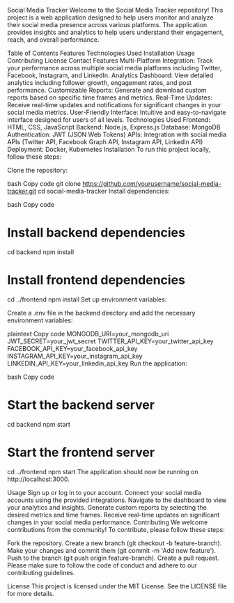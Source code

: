 Social Media Tracker
Welcome to the Social Media Tracker repository! This project is a web application designed to help users monitor and analyze their social media presence across various platforms. The application provides insights and analytics to help users understand their engagement, reach, and overall performance.

Table of Contents
Features
Technologies Used
Installation
Usage
Contributing
License
Contact
Features
Multi-Platform Integration: Track your performance across multiple social media platforms including Twitter, Facebook, Instagram, and LinkedIn.
Analytics Dashboard: View detailed analytics including follower growth, engagement rates, and post performance.
Customizable Reports: Generate and download custom reports based on specific time frames and metrics.
Real-Time Updates: Receive real-time updates and notifications for significant changes in your social media metrics.
User-Friendly Interface: Intuitive and easy-to-navigate interface designed for users of all levels.
Technologies Used
Frontend: HTML, CSS, JavaScript
Backend: Node.js, Express.js
Database: MongoDB
Authentication: JWT (JSON Web Tokens)
APIs: Integration with social media APIs (Twitter API, Facebook Graph API, Instagram API, LinkedIn API)
Deployment: Docker, Kubernetes
Installation
To run this project locally, follow these steps:

Clone the repository:

bash
Copy code
git clone https://github.com/yourusername/social-media-tracker.git
cd social-media-tracker
Install dependencies:

bash
Copy code
# Install backend dependencies
cd backend
npm install

# Install frontend dependencies
cd ../frontend
npm install
Set up environment variables:

Create a .env file in the backend directory and add the necessary environment variables:

plaintext
Copy code
MONGODB_URI=your_mongodb_uri
JWT_SECRET=your_jwt_secret
TWITTER_API_KEY=your_twitter_api_key
FACEBOOK_API_KEY=your_facebook_api_key
INSTAGRAM_API_KEY=your_instagram_api_key
LINKEDIN_API_KEY=your_linkedin_api_key
Run the application:

bash
Copy code
# Start the backend server
cd backend
npm start

# Start the frontend server
cd ../frontend
npm start
The application should now be running on http://localhost:3000.

Usage
Sign up or log in to your account.
Connect your social media accounts using the provided integrations.
Navigate to the dashboard to view your analytics and insights.
Generate custom reports by selecting the desired metrics and time frames.
Receive real-time updates on significant changes in your social media performance.
Contributing
We welcome contributions from the community! To contribute, please follow these steps:

Fork the repository.
Create a new branch (git checkout -b feature-branch).
Make your changes and commit them (git commit -m 'Add new feature').
Push to the branch (git push origin feature-branch).
Create a pull request.
Please make sure to follow the code of conduct and adhere to our contributing guidelines.

License
This project is licensed under the MIT License. See the LICENSE file for more details.


